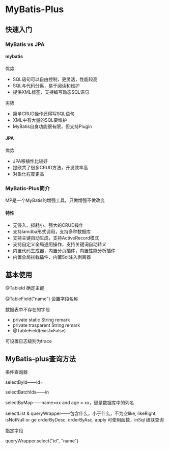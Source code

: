 # MyBatis-Plus

## 快速入门

### MyBatis vs JPA

#### mybatis

优势

- SQL语句可以自由控制，更灵活，性能较高
- SQL与代码分离，易于阅读和维护
- 提供XML标签，支持编写动态SQL语句

劣势

- 简单CRUD操作还得写SQL语句
- XML中有大量的SQL要维护
- MyBatis自身功能很有限，但支持Plugin

#### JPA

优势

- JPA移植性比较好
- 提欧共了很多CRUD方法，开发效率高
- 对象化程度更高

### MyBatis-Plus简介

MP是一个MyBatis的增强工具，只做增强不做改变

#### 特性

- 无侵入、损耗小、强大的CRUD操作
- 支持lamdba形式调用，支持多种数据库
- 支持主键自动生成，支持ActiveRecord模式
- 支持自定义全局通用操作，支持关键词自动转义
- 内置代码生成器，内置分页插件，内置性能分析插件
- 内置全局拦截插件、内置Sql注入剥离器

## 基本使用

@TableId 确定主键

@TableField("name") 设置字段名称

数据表中不存在的字段

- private static String remark
- private trasparent String remark
- @TableField(exist=False)

可设置日志级别为trace

## MyBatis-plus查询方法

条件查询器

selectById——id=

selectBatchIds——in

selectByMap——name=xx and age = xx，键是数据库中的列名

selectList & queryWrapper——包含什么，小于什么，不为空like, likeRight, isNotNull or ge orderByDesc, orderByAsc, apply 可使用函数，inSql 级联查询

指定字段

queryWrapper.select("id", "name")








